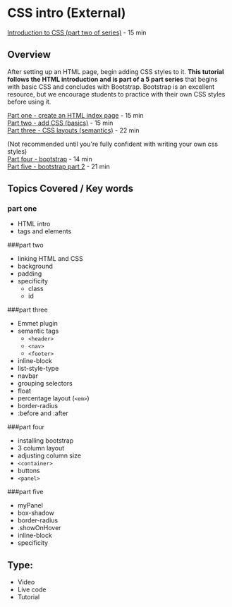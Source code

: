 # CSS intro (External)
[Introduction to CSS (part two of series)](https://www.youtube.com/watch?v=gBi8Obib0tw) - 15 min

## Overview
After setting up an HTML page, begin adding CSS styles to it. **This tutorial follows the HTML introduction and is part of a 5 part series** that begins with basic CSS and concludes with Bootstrap. Bootstrap is an excellent resource, but we encourage students to practice with their own CSS styles before using it.

[Part one - create an HTML index page](https://www.youtube.com/watch?v=3JluqTojuME) - 15 min  
[Part two - add CSS (basics)](https://www.youtube.com/watch?v=gBi8Obib0tw) - 15 min  
[Part three - CSS layouts (semantics)](https://www.youtube.com/watch?v=9tzyJEwO9Os) - 22 min  

(Not recommended until you're fully confident with writing your own css styles)  
[Part four - bootstrap](http://www.youtube.com/watch?v=no-Ntkc836w) - 14 min  
[Part five - bootstrap part 2](https://www.youtube.com/watch?v=rDv9tObvqgo) - 21 min   

## Topics Covered / Key words

### part one
- HTML intro
- tags and elements

###part two
- linking HTML and CSS
- background
- padding
- specificity
  - class
  - id

###part three
- Emmet plugin
- semantic tags
  - `<header>`
  - `<nav>`
  - `<footer>`
- inline-block
- list-style-type
- navbar
- grouping selectors
- float
- percentage layout (`<em>`)
- border-radius
- :before and :after

###part four
- installing bootstrap
- 3 column layout
- adjusting column size
- `<container>`
- buttons
- `<panel>`

###part five
- myPanel
- box-shadow
- border-radius
- .showOnHover
- inline-block
- specificity

## Type:
- Video
- Live code
- Tutorial




